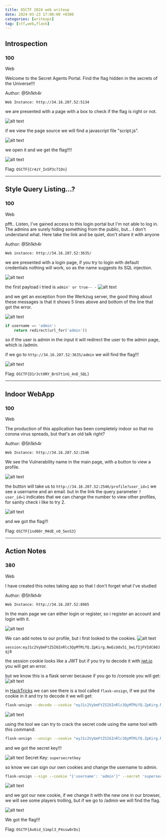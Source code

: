 ```yaml
---
title: OSCTF 2024 web writeup
date: 2024-03-23 17:00:00 +0300
categories: [writeups]
tag: [ctf,web,flask]
---
```

## Introspection

### 100

Web

Welcome to the Secret Agents Portal. Find the flag hidden in the secrets of the Universe!!!

Author: @5h1kh4r

`Web Instance: http://34.16.207.52:5134`


we are presented with a page with a box to check if the flag is right or not.

![alt text](</assets/img/osctf/Pasted image 20240713183437.png>)

if we view the page source we will find a javascript file "script.js".

![alt text](</assets/img/osctf/Pasted image 20240713183515.png>)

we open it and we get the flag!!!!

![alt text](</assets/img/osctf/Pasted image 20240713183540.png>)

Flag: `OSCTF{Cr4zY_In5P3c71On}`

---


## Style Query Listing...?

### 100

Web

pfft.. Listen, I've gained access to this login portal but I'm not able to log in. The admins are surely hiding something from the public, but... I don't understand what. Here take the link and be quiet, don't share it with anyone

Author: @5h1kh4r

`Web instance: http://34.16.207.52:3635/`

we are presented with a login page, if you try to login with default credentials nothing will work, so as the name suggests its SQL injection.

![alt text](</assets/img/osctf/Pasted image 20240713184020.png>)

the first payload i tried is `admin' or true-- -`
![alt text](</assets/img/osctf/Pasted image 20240713184058.png>)

and we get an exception from the Werkzug server, the good thing about these messages is that it shows 5 lines above and bottom of the line that got the error.

![alt text](</assets/img/osctf/Pasted image 20240713184219.png>)

```python
if username == 'admin':
	return redirect(url_for('admin'))
```

so if the user is admin in the input it will redirect the user to the admin page, which is /admin.

if we go to `http://34.16.207.52:3635/admin` we will find the flag!!!

![alt text](</assets/img/osctf/Pasted image 20240713184409.png>)


Flag: `OSCTF{D1r3ct0RY_BrU7t1nG_4nD_SQL}`

---

## Indoor WebApp

### 100

Web

The production of this application has been completely indoor so that no corona virus spreads, but that's an old talk right?

Author: @5h1kh4r

`Web Instance: http://34.16.207.52:2546`

We see the Vulnerability name in the main page, with a button to view a profile.

![alt text](</assets/img/osctf/Pasted image 20240713184705.png>)

the button will take us to `http://34.16.207.52:2546/profile?user_id=1`
we see a username and an email.
but in the link the query parameter `?user_id=1` indicates that we can change the number to view other profiles, for sanity check i like to try 2.

![alt text](</assets/img/osctf/Pasted image 20240713184930.png>)

and we got the flag!!!

Flag: `OSCTF{1nd00r_M4dE_n0_5enS3}`

---

## Action Notes

### 380

Web

I have created this notes taking app so that I don't forget what I've studied

Author: @5h1kh4r

`Web Instance: http://34.16.207.52:8965`

In the main page we can either login or register, so i register an account and login with it.

![alt text](</assets/img/osctf/Pasted image 20240713185204.png>)

We can add notes to our profile, but i first looked to the cookies.
![alt text](</assets/img/osctf/Pasted image 20240713185254.png>)


`session:eyJ1c2VybmFtZSI6InRlc3QyMTMifQ.ZpKirg.NeEcUdx51_beLfIjFVIdC60Jqj8`

the session cookie looks like a JWT but if you try to decode it with [jwt.io](https://jwt.io/)
you will get an error.

but we know this is a flask server because if you go to /console you will get:
![alt text](</assets/img/osctf/Pasted image 20240713185530.png>)

in [HackTricks](https://book.hacktricks.xyz/network-services-pentesting/pentesting-web/flask) we can see there is a tool called `flask-unsign`, if we put the cookie in it and try to decode it we will get:
```bash
flask-unsign --decode --cookie "eyJ1c2VybmFtZSI6InRlc3QyMTMifQ.ZpKirg.NeEcUdx51_beLfIjFVIdC60Jqj8"`
```

![alt text](</assets/img/osctf/Pasted image 20240713185817.png>)

using the tool we can try to crack the secret code using the same tool with this command:

```bash
flask-unsign --unsign --cookie "eyJ1c2VybmFtZSI6InRlc3QyMTMifQ.ZpKirg.NeEcUdx51_beLfIjFVIdC60Jqj8"
```

and we got the secret key!!!

![alt text](</assets/img/osctf/Pasted image 20240713185944.png>)
Secret Key: `supersecretkey`

so know we can sign our own cookies and change the username to admin.

```bash
flask-unsign --sign --cookie "{'username': 'admin'}" --secret 'supersecretkey'
```

![alt text](</assets/img/osctf/Pasted image 20240713190122.png>)

and we got our new cookie, if we change it with the new one in our browser, we will see some players trolling, but if we go to /admin we will find the flag.

![alt text](</assets/img/osctf/Pasted image 20240713190256.png>)

We got the flag!!!

Flag: `OSCTF{Av0id_S1mpl3_P4ssw0rDs}`

